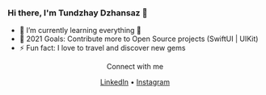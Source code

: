 ### Hi there, I'm Tundzhay Dzhansaz 👋

- 🌱 I’m currently learning everything 🤣
- 🥅 2021 Goals: Contribute more to Open Source projects (SwiftUI | UIKit)
- ⚡ Fun fact: I love to travel and discover new gems


<div align="center">
  <p>Connect with me</p>
  <a href="https://www.linkedin.com/in/tuncaycansiz/" target="_blank">LinkedIn</a> • <a href="https://www.instagram.com/tundzhay.dzhansaz/" target="_blank">Instagram</a> 
</div>

<br />



